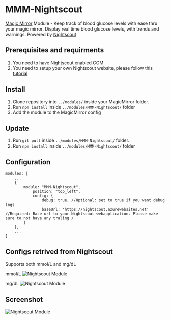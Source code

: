 # MMM-Nightscout
[Magic Mirror](https://magicmirror.builders/) Module - Keep track of blood glucose levels with ease thru your magic mirror. Display real time blood glucose levels, with trends and warnings. Powered by [Nightscout](http://www.nightscout.info/)

## Prerequisites and requirments
1. You need to have Nightscout enabled CGM 
2. You need to setup your own Nightscout website, please follow this [tutorial](http://www.nightscout.info/wiki/welcome)

## Install
1. Clone repository into ``../modules/`` inside your MagicMirror folder.
2. Run ``npm install`` inside ``../modules/MMM-Nightscout/`` folder
3. Add the module to the MagicMirror config

## Update
1. Run ``git pull`` inside ``../modules/MMM-Nightscout/`` folder.
2. Run ``npm install`` inside ``../modules/MMM-Nightscout/`` folder

## Configuration
```
modules: [
    ...
    {
        module: "MMM-Nightscout",
            position: "top_left",
            config: {
                debug: true, //Optional: set to true if you want debug logs
                baseUrl: 'https://nightscout.azurewebsites.net' //Required: Base url to your Nightscout webapplication. Please make sure to not have any traling /
        }
    },
    ...
]
```

## Configs retrived from Nightscout
Supports both mmol/L and mg/dL

mmol/L
![Nightscout Module](https://github.com/bureus/MMM-Nightscout/blob/master/docs/screenshot.PNG)

mg/dL
![Nightscout Module](https://github.com/bureus/MMM-Nightscout/blob/master/docs/screenshot-2.PNG)


## Screenshot

![Nightscout Module](https://github.com/bureus/MMM-Nightscout/blob/master/docs/screenshot.PNG)